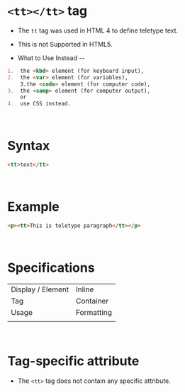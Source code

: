 # `<tt></tt>` tag

- The `tt` tag was used in HTML 4 to define teletype text.

- This is not Supported in HTML5.

- What to Use Instead --

```md
1.  the <kbd> element (for keyboard input),
2.  the <var> element (for variables),
    3.the <code> element (for computer code),
3.  the <samp> element (for computer output),
    or
4.  use CSS instead.
```

&nbsp;

# Syntax

```html
<tt>text</tt>
```

&nbsp;

# Example

```html
<p><tt>This is teletype paragraph</tt></p>
```

&nbsp;

# Specifications

|                   |            |
| ----------------- | ---------- |
| Display / Element | Inline     |
| Tag               | Container  |
| Usage             | Formatting |
|                   |            |

&nbsp;

# Tag-specific attribute

- The `<tt>` tag does not contain any specific attribute.

